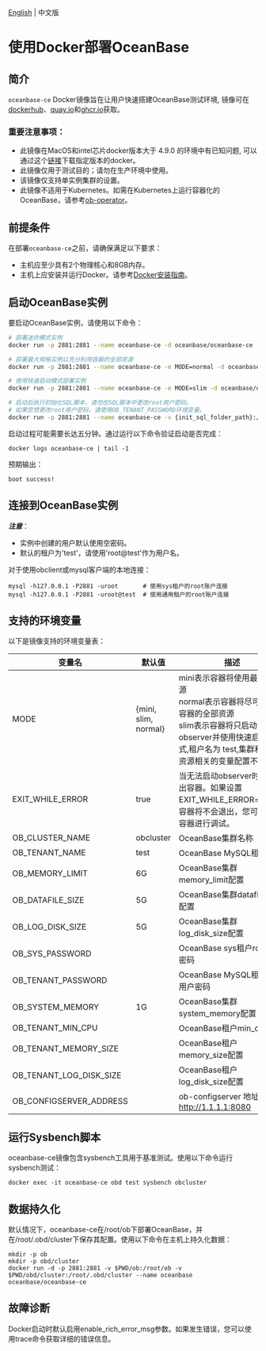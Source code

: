 [English](./README.md) | 中文版
# 使用Docker部署OceanBase

## 简介

`oceanbase-ce` Docker镜像旨在让用户快速搭建OceanBase测试环境, 镜像可在[dockerhub](https://hub.docker.com/r/oceanbase/oceanbase-ce)、[quay.io](https://quay.io/repository/oceanbase/oceanbase-ce)和[ghcr.io](https://ghcr.io/oceanbase/oceanbase-ce)获取。

### 重要注意事项：
- 此镜像在MacOS和intel芯片docker版本大于 4.9.0 的环境中有已知问题, 可以通过这个[链接](https://desktop.docker.com/mac/main/amd64/81317/Docker.dmg?_gl=17jelfd_gcl_auOTk5Nzk0MDUwLjE3MTE4ODMyNzM._gaNDQyMjE1MDE5LjE3MTE4ODMyNzQ._ga_XJWPQMJYHQ*MTcxOTIxOTEwMy4xMS4xLjE3MTkyMjEwMTAuNjAuMC4w)下载指定版本的docker。
- 此镜像仅用于测试目的；请勿在生产环境中使用。
- 该镜像仅支持单实例集群的设置。
- 此镜像不适用于Kubernetes。如需在Kubernetes上运行容器化的OceanBase，请参考[ob-operator](https://github.com/oceanbase/ob-operator)。

## 前提条件

在部署`oceanbase-ce`之前，请确保满足以下要求：
- 主机应至少具有2个物理核心和8GB内存。
- 主机上应安装并运行Docker。请参考[Docker安装指南](https://docs.docker.com/get-docker/)。

## 启动OceanBase实例

要启动OceanBase实例，请使用以下命令：

```bash
# 部署迷你模式实例
docker run -p 2881:2881 --name oceanbase-ce -d oceanbase/oceanbase-ce

# 部署最大规格实例以充分利用容器的全部资源
docker run -p 2881:2881 --name oceanbase-ce -e MODE=normal -d oceanbase/oceanbase-ce

# 使用快速启动模式部署实例
docker run -p 2881:2881 --name oceanbase-ce -e MODE=slim -d oceanbase/oceanbase-ce

# 启动后执行初始化SQL脚本，请勿在SQL脚本中更改root用户密码。
# 如果您想更改root用户密码，请使用OB_TENANT_PASSWORD环境变量。
docker run -p 2881:2881 --name oceanbase-ce -v {init_sql_folder_path}:/root/boot/init.d -d oceanbase/oceanbase-ce
```

启动过程可能需要长达五分钟。通过运行以下命令验证启动是否完成：

```
docker logs oceanbase-ce | tail -1
```

预期输出：
```
boot success!
```

## 连接到OceanBase实例
***注意***：
- 实例中创建的用户默认使用空密码。
- 默认的租户为'test'，请使用'root@test'作为用户名。

对于使用obclient或mysql客户端的本地连接：
```
mysql -h127.0.0.1 -P2881 -uroot       # 使用sys租户的root账户连接
mysql -h127.0.0.1 -P2881 -uroot@test  # 使用通用租户的root账户连接
```

## 支持的环境变量
以下是镜像支持的环境变量表：

| 变量名                  | 默认值               | 描述                                                                                                                                                                                                                                                                                                                                                                                                       |
|-------------------------|----------------------|------------------------------------------------------------------------------------------------------------------------------------------------------------------------------------------------------------------------------------------------------------------------------------------------------------------------------------------------------------------------------------------------------------|
| MODE                    | {mini, slim, normal} | mini表示容器将使用最少的资源<br>normal表示容器将尽可能使用容器的全部资源<br>slim表示容器将只启动observer并使用快速启动模式,租户名为 test,集群和租户资源相关的变量配置不生效。 |
| EXIT_WHILE_ERROR        | true                 | 当无法启动observer时是否退出容器。如果设置EXIT_WHILE_ERROR=false，容器将不会退出，您可以登录容器进行调试。                                                                                                                                                                                                                                                                                                 |
| OB_CLUSTER_NAME         | obcluster            | OceanBase集群名称                                                                                                                                                                                                                                                                                                                                                                                           |
| OB_TENANT_NAME          | test                 | OceanBase MySQL租户名称                                                                                                                                                                                                                                                                                                                                                                                     |
| OB_MEMORY_LIMIT         | 6G                   | OceanBase集群memory_limit配置                                                                                                                                                                                                                                                                                                                                                                               |
| OB_DATAFILE_SIZE        | 5G                   | OceanBase集群datafile_size配置                                                                                                                                                                                                                                                                                                                                                                              |
| OB_LOG_DISK_SIZE        | 5G                   | OceanBase集群log_disk_size配置                                                                                                                                                                                                                                                                                                                                                                              |
| OB_SYS_PASSWORD         |                      | OceanBase sys租户root用户密码                                                                                                                                                                                                                                                                                                                                                                               |
| OB_TENANT_PASSWORD      |                      | OceanBase MySQL租户root用户密码                                                                                                                                                                                                                                                                                                                                                                             |
| OB_SYSTEM_MEMORY        | 1G                   | OceanBase集群system_memory配置                                                                                                                                                                                                                                                                                                                                                                              |
| OB_TENANT_MIN_CPU      |                      | OceanBase租户min_cpu配置                                                                                                                                                                                                                                                                                                                                                                                   |
| OB_TENANT_MEMORY_SIZE   |                      | OceanBase租户memory_size配置                                                                                                                                                                                                                                                                                                                                                                                |
| OB_TENANT_LOG_DISK_SIZE |                      | OceanBase租户log_disk_size配置                                                                                                                                                                                                                                                                                                                                                                              |
| OB_CONFIGSERVER_ADDRESS |                      | ob-configserver 地址, 示例: http://1.1.1.1:8080                                                                                                                                                                                                                                                                                                                                                                                                       |

## 运行Sysbench脚本
oceanbase-ce镜像包含sysbench工具用于基准测试。使用以下命令运行sysbench测试：
```
docker exec -it oceanbase-ce obd test sysbench obcluster
```

## 数据持久化
默认情况下，oceanbase-ce在/root/ob下部署OceanBase，并在/root/.obd/cluster下保存其配置。使用以下命令在主机上持久化数据：

```
mkdir -p ob
mkdir -p obd/cluster
docker run -d -p 2881:2881 -v $PWD/ob:/root/ob -v $PWD/obd/cluster:/root/.obd/cluster --name oceanbase oceanbase/oceanbase-ce
```

## 故障诊断
Docker启动时默认启用enable_rich_error_msg参数。如果发生错误，您可以使用trace命令获取详细的错误信息。
